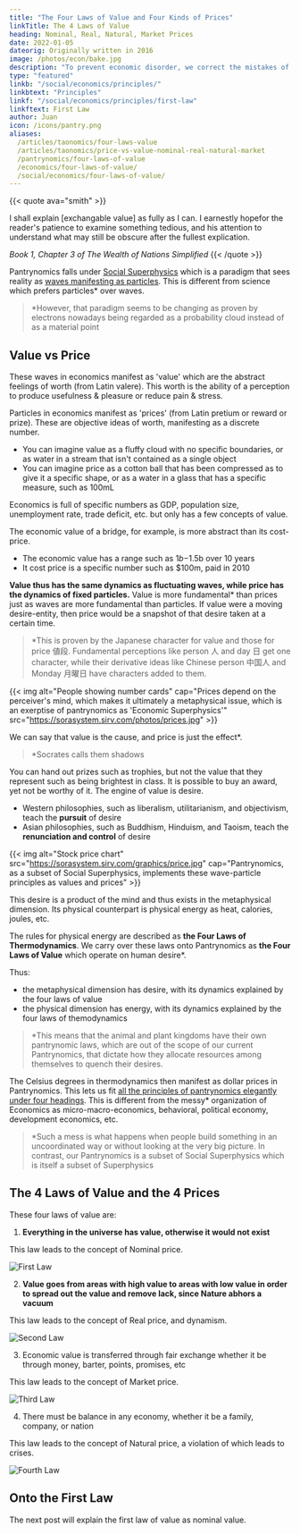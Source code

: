 ```yaml
---
title: "The Four Laws of Value and Four Kinds of Prices"
linkTitle: The 4 Laws of Value
heading: Nominal, Real, Natural, Market Prices
date: 2022-01-05
dateorig: Originally written in 2016
image: /photos/econ/bake.jpg
description: "To prevent economic disorder, we correct the mistakes of Economics by introducing he Four Laws of Value derived from Adam Smith. In line with Superphysics, Pantrynomics sees value as a wave and price as a particle"
type: "featured"
linkb: "/social/economics/principles/"
linkbtext: "Principles"
linkf: "/social/economics/principles/first-law"
linkftext: First Law
author: Juan
icon: /icons/pantry.png
aliases:
  /articles/taonomics/four-laws-value
  /articles/taonomics/price-vs-value-nominal-real-natural-market
  /pantrynomics/four-laws-of-value
  /economics/four-laws-of-value/
  /social/economics/four-laws-of-value/
---
```



{{< quote ava="smith" >}}
<p>I shall explain [exchangable value] as fully as I can. I earnestly hopefor the reader's patience to examine something tedious, and his attention to understand what may still be obscure after the fullest explication.</p>
<cite>Book 1, Chapter 3 of The Wealth of Nations Simplified</cite>
{{< /quote >}}

<!-- I am always willing to run some hazard of being tedious in order to be sure that I am perspicuous; and after taking the utmost pains that I can to be perspicuous, some obscurity may still appear to remain upon a subject in its own nature extremely abstracted. -->

Pantrynomics falls under [Social Superphysics](/social) which is a paradigm that sees reality as [waves manifesting as particles](/social/supersociology/principles/collective-wave-of-desire). This is different from science which prefers particles* over waves. 

> *However, that paradigm seems to be changing as proven by electrons nowadays being regarded as a probability cloud instead of as a material point



## Value vs Price

These waves in economics manifest as 'value' which are the abstract feelings of worth (from Latin valere). This worth is the ability of a perception to produce usefulness & pleasure or reduce pain & stress. 

Particles in economics manifest as 'prices' (from Latin pretium or reward or prize). These are objective ideas of worth, manifesting as a discrete number. 

- You can imagine value as a fluffy cloud with no specific boundaries, or as water in a stream that isn't contained as a single object
- You can imagine price as a cotton ball that has been compressed as to give it a specific shape, or as a water in a glass that has a specific measure, such as 100mL

Economics is full of specific numbers as GDP, population size, unemployment rate, trade deficit, etc. but only has a few concepts of value. 

The economic value of a bridge, for example, is more abstract than its cost-price. 
- The economic value has a range such as $1b-$1.5b over 10 years
- It cost price is a specific number such as $100m, paid in 2010

**Value thus has the same dynamics as fluctuating waves, while price has the dynamics of fixed particles.** Value is more fundamental* than prices just as waves are more fundamental than particles. If value were a moving desire-entity, then price would be a snapshot of that desire taken at a certain time.

> *This is proven by the Japanese character for value and those for price 値段. Fundamental perceptions like person 人 and day 日 get one character, while their derivative ideas like Chinese person 中国人 and Monday 月曜日 have characters added to them.



{{< img alt="People showing number cards" cap="Prices depend on the perceiver's mind, which makes it ultimately a metaphysical issue, which is an exerptise of pantrynomics as 'Economic Superphysics'" src="https://sorasystem.sirv.com/photos/prices.jpg" >}}


We can say that value is the cause, and price is just the effect*. 

> *Socrates calls them shadows


You can hand out prizes such as trophies, but not the value that they represent such as being brightest in class. It is possible to buy an award, yet not be worthy of it.  The engine of value is desire. <!-- The cause of value therefore is the feeling called 'desire', of which the strongest is the ego or the feeling or desire of the self. -->

- Western philosophies, such as liberalism, utilitarianism, and objectivism, teach the **pursuit** of desire
- Asian philosophies, such as Buddhism, Hinduism, and Taoism, teach the **renunciation and control** of desire


{{< img alt="Stock price chart" src="https://sorasystem.sirv.com/graphics/price.jpg" cap="Pantrynomics, as a subset of Social Superphysics, implements these wave-particle principles as values and prices" >}}


This desire is a product of the mind and thus exists in the metaphysical dimension. Its physical counterpart is physical energy as heat, calories, joules, etc. 

The rules for physical energy are described as **the Four Laws of Thermodynamics**. We carry over these laws onto Pantrynomics as **the Four Laws of Value** which operate on human desire*. 


Thus:
- the metaphysical dimension has desire, with its dynamics explained by the four laws of value
- the physical dimension has energy, with its dynamics explained by the four laws of themodynamics


> *This means that the animal and plant kingdoms have their own pantrynomic laws, which are out of the scope of our current Pantrynomics, that dictate how they allocate resources among themselves to quench their desires. 


The Celsius degrees in thermodynamics then manifest as dollar prices in Pantrynomics. This lets us fit [all the principles of pantrynomics elegantly under four headings](/social/economics/textbook/). This is different from the messy* organization of Economics as micro-macro-economics, behavioral, political economy, development economics, etc.

> *Such a mess is what happens when people build something in an uncoordinated way or without looking at the very big picture. In contrast, our Pantrynomics is a subset of Social Superphysics which is itself a subset of Superphysics


## The 4 Laws of Value and the 4 Prices

These four laws of value are:

1. **Everything in the universe has value, otherwise it would not exist**

This law leads to the concept of Nominal price.

![First Law](/graphics/econ/law1.jpg)

2. **Value goes from areas with high value to areas with low value in order to spread out the value and remove lack, since Nature abhors a vacuum**

This law leads to the concept of Real price, and dynamism.

![Second Law](/graphics/econ/law2.jpg)

3. Economic value is transferred through fair exchange whether it be through money, barter, points, promises, etc

This law leads to the concept of Market price.

![Third Law](/graphics/econ/law3.jpg)

4. There must be balance in any economy, whether it be a family, company, or nation

This law leads to the concept of Natural price, a violation of which leads to crises.

![Fourth Law](/graphics/econ/law4.jpg)


## Onto the First Law

The next post will explain the first law of value as nominal value.
